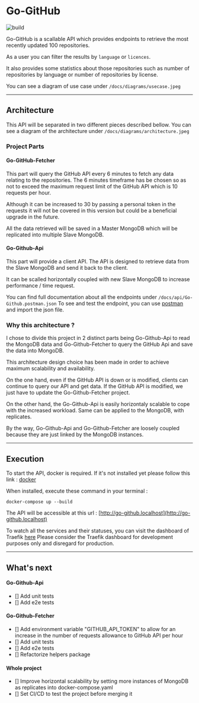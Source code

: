 # Go-GitHub 

![build](https://github.com/ipfaze/go-github/actions/workflows/go.yml/badge.svg)

Go-GitHub is a scallable API which provides endpoints to retrieve the most recently updated 100 repositories.

As a user you can filter the results by `language` or `licences`.

It also provides some statistics about those repositories such as number of repositories by language or number of repositories by license.

You can see a diagram of use case under `/docs/diagrams/usecase.jpeg`

-----------------

## Architecture

This API will be separated in two different pieces described bellow.
You can see a diagram of the architecture under `/docs/diagrams/architecture.jpeg`

### Project Parts

#### Go-GitHub-Fetcher

This part will query the GitHub API every 6 minutes to fetch any data relating to the repositories.
The 6 minutes timeframe has be chosen so as not to exceed the maximum request limit of the GitHub API which is 10 requests per hour.

Although it can be increased to 30 by passing a personal token in the requests it will not be covered in this version but could be a beneficial upgrade in the future.

All the data retrieved will be saved in a Master MongoDB which will be replicated into multiple Slave MongoDB.

#### Go-Github-Api

This part will provide a client API.
The API is designed to retrieve data from the Slave MongoDB and send it back to the client.

It can be scalled horizontally coupled with new Slave MongoDB to increase performance / time request. 

You can find full documentation about all the endpoints under `/docs/api/Go-Github.postman.json`
To see and test the endpoint, you can use [postman](https://www.postman.com/) and import the json file.

### Why this architecture ?

I chose to divide this project in 2 distinct parts being Go-Github-Api to read the MongoDB data and Go-Github-Fetcher to query the GitHub Api and save the data into MongoDB.

This architecture design choice has been made in order to achieve maximum scalability and availability.

On the one hand, even if the GitHub API is down or is modified, clients can continue to query our API and get data.
If the GitHub API is modified, we just have to update the Go-Github-Fetcher project.

On the other hand, the Go-Github-Api is easily horizontaly scalable to cope with the increased workload.
Same can be applied to the MongoDB, with replicates.

By the way, Go-Github-Api and Go-Github-Fetcher are loosely coupled because they are just linked by the MongoDB instances.

-----------------

## Execution

To start the API, docker is required.
If it's not installed yet please follow this link : [docker](https://docs.docker.com/get-docker/)

When installed, execute these command in your terminal :

```shell
docker-compose up --build
```

The API will be accessible at this url : [http://go-github.localhost](http://go-github.localhost)

To watch all the services and their statuses, you can visit the dashboard of Traefik [here](http://localhost:8080)
Please consider the Traefik dashboard for development purposes only and disregard for production.

-----------------

## What's next

#### Go-Github-Api
- [] Add unit tests
- [] Add e2e tests

#### Go-Github-Fetcher
- [] Add environment variable "GITHUB_API_TOKEN" to allow for an increase in the number of requests allowance to GitHub API per hour
- [] Add unit tests
- [] Add e2e tests
- [] Refactorize helpers package

#### Whole project
- [] Improve horizontal scalability by setting more instances of MongoDB as replicates into docker-compose.yaml
- [] Set CI/CD to test the project before merging it